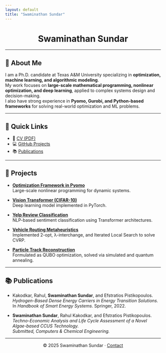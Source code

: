 ```yaml
---
layout: default
title: "Swaminathan Sundar"
---
```


<div align="center">

# Swaminathan Sundar

</div>

---

## 📌 About Me
I am a Ph.D. candidate at Texas A&M University specializing in **optimization, machine learning, and algorithmic modeling**.  
My work focuses on **large-scale mathematical programming, nonlinear optimization, and deep learning**, applied to complex systems design and decision-making.  
I also have strong experience in **Pyomo, Gurobi, and Python-based frameworks** for solving real-world optimization and ML problems.  

---

## 🔗 Quick Links
- 📄 [CV (PDF)](cv.pdf)
- 💻 [GitHub Projects](https://github.com/swaminathan1296)
- 📚 [Publications](#publications)

---

## 🚀 Projects

- **[Optimization Framework in Pyomo](https://github.com/swaminathan1296/your-repo)**  
  Large-scale nonlinear programming for dynamic systems.  

- **[Vision Transformer (CIFAR-10)](https://github.com/swaminathan1296/your-repo)**  
  Deep learning model implemented in PyTorch.  

- **[Yelp Review Classification](https://github.com/swaminathan1296/your-repo)**  
  NLP-based sentiment classification using Transformer architectures.  

- **[Vehicle Routing Metaheuristics](https://github.com/swaminathan1296/your-repo)**  
  Implemented 2-opt, λ-interchange, and Iterated Local Search to solve CVRP.  

- **[Particle Track Reconstruction](https://github.com/swaminathan1296/your-repo)**  
  Formulated as QUBO optimization, solved via simulated and quantum annealing.  

---

## 📚 Publications
- Kakodkar, Rahul, **Swaminathan Sundar**, and Efstratios Pistikopoulos.  
  *Hydrogen-Based Dense Energy Carriers in Energy Transition Solutions.*  
  In *Handbook of Smart Energy Systems*. Springer, 2022.  

- **Swaminathan Sundar**, Rahul Kakodkar, and Efstratios Pistikopoulos.  
  *Techno-Economic Analysis and Life Cycle Assessment of a Novel Algae-based CCUS Technology.*  
  *Submitted, Computers \& Chemical Engineering.*  

---

<p align="center">
© 2025 Swaminathan Sundar · <a href="mailto:swaminathan.sundar@tamu.edu">Contact</a>
</p>
